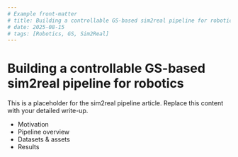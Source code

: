 ```yaml
---
# Example front-matter
# title: Building a controllable GS-based sim2real pipeline for robotics
# date: 2025-08-15
# tags: [Robotics, GS, Sim2Real]
---
```


# Building a controllable GS-based sim2real pipeline for robotics

This is a placeholder for the sim2real pipeline article. Replace this content with your detailed write-up.

- Motivation
- Pipeline overview
- Datasets & assets
- Results

